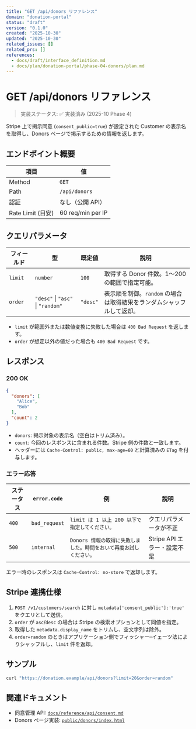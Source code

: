 ```yaml
---
title: "GET /api/donors リファレンス"
domain: "donation-portal"
status: "draft"
version: "0.1.0"
created: "2025-10-30"
updated: "2025-10-30"
related_issues: []
related_prs: []
references:
  - docs/draft/interface_definition.md
  - docs/plan/donation-portal/phase-04-donors/plan.md
---
```


# GET /api/donors リファレンス

> 実装ステータス: ✅ 実装済み (2025-10 Phase 4)

Stripe 上で掲示同意 (`consent_public=true`) が設定された Customer の表示名を取得し、Donors ページで掲示するための情報を返します。

## エンドポイント概要

| 項目 | 値 |
| --- | --- |
| Method | `GET` |
| Path | `/api/donors` |
| 認証 | なし（公開 API） |
| Rate Limit (目安) | 60 req/min per IP |

## クエリパラメータ

| フィールド | 型 | 既定値 | 説明 |
| --- | --- | --- | --- |
| `limit` | `number` | `100` | 取得する Donor 件数。1〜200 の範囲で指定可能。 |
| `order` | `"desc"` \| `"asc"` \| `"random"` | `"desc"` | 表示順を制御。`random` の場合は取得結果をランダムシャッフルして返却。 |

- `limit` が範囲外または数値変換に失敗した場合は `400 Bad Request` を返します。
- `order` が想定以外の値だった場合も `400 Bad Request` です。

## レスポンス

### 200 OK

```json
{
  "donors": [
    "Alice",
    "Bob"
  ],
  "count": 2
}
```

- `donors`: 掲示対象の表示名（空白はトリム済み）。
- `count`: 今回のレスポンスに含まれる件数。Stripe 側の件数と一致します。
- ヘッダーには `Cache-Control: public, max-age=60` と計算済みの `ETag` を付与します。

### エラー応答

| ステータス | `error.code` | 例 | 説明 |
| --- | --- | --- | --- |
| `400` | `bad_request` | `limit は 1 以上 200 以下で指定してください。` | クエリパラメータが不正 |
| `500` | `internal` | `Donors 情報の取得に失敗しました。時間をおいて再度お試しください。` | Stripe API エラー・設定不足 |

エラー時のレスポンスは `Cache-Control: no-store` で返却します。

## Stripe 連携仕様

1. `POST /v1/customers/search` に対し `metadata['consent_public']:'true'` をクエリとして送信。
2. `order` が `asc`/`desc` の場合は Stripe の検索オプションとして同値を指定。
3. 取得した `metadata.display_name` をトリムし、空文字列は除外。
4. `order=random` のときはアプリケーション側でフィッシャー–イェーツ法によりシャッフルし、`limit` 件を返却。

## サンプル

```bash
curl "https://donation.example/api/donors?limit=20&order=random"
```

## 関連ドキュメント

- 同意管理 API: [`docs/reference/api/consent.md`](./consent.md)
- Donors ページ実装: [`public/donors/index.html`](../../public/donors/index.html)
